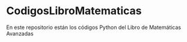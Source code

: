 # CodigosLibroMatematicas
En este repositorio están los códigos Python del Libro de Matemáticas Avanzadas
